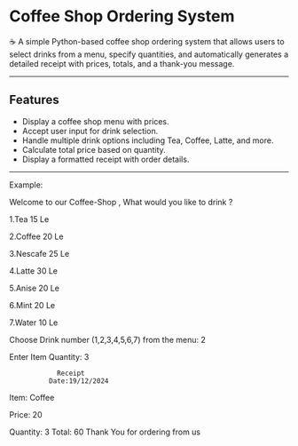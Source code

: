 # Coffee Shop Ordering System

☕ A simple Python-based coffee shop ordering system that allows users to select drinks from a menu, specify quantities, and automatically generates a detailed receipt with prices, totals, and a thank-you message.

---

## Features
- Display a coffee shop menu with prices.
- Accept user input for drink selection.
- Handle multiple drink options including Tea, Coffee, Latte, and more.
- Calculate total price based on quantity.
- Display a formatted receipt with order details.

---
Example:

Welcome to our Coffee-Shop , What would you like to drink ?

 1.Tea   15 Le

 2.Coffee   20 Le
 
 3.Nescafe   25 Le
 
 4.Latte   30 Le
 
 5.Anise   20 Le
 
 6.Mint   20 Le
 
 7.Water   10 Le

Choose Drink number (1,2,3,4,5,6,7) from the menu: 2

Enter Item Quantity: 3

                Receipt                       
              Date:19/12/2024  
         
Item: Coffee

Price: 20

Quantity: 3
Total: 60
Thank You for ordering from us
